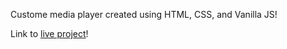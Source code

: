 Custome media player created using HTML, CSS, and Vanilla JS!

Link to [live project](https://dibblesvideos.netlify.app/)!